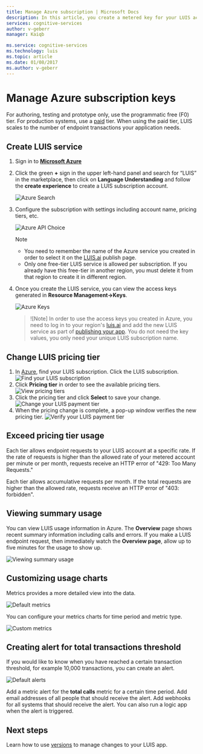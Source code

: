 ```yaml
---
title: Manage Azure subscription | Microsoft Docs
description: In this article, you create a metered key for your LUIS account to provide unlimited traffic to your endpoint following a payment plan.
services: cognitive-services
author: v-geberr
manager: Kaiqb

ms.service: cognitive-services
ms.technology: luis
ms.topic: article
ms.date: 01/08/2017
ms.author: v-geberr
---
```


# Manage Azure subscription keys

For authoring, testing and prototype only, use the programmatic free (F0) tier. For production systems, use a [paid](https://aka.ms/luis-price-tier) tier. When using the paid tier, LUIS scales to the number of endpoint transactions your application needs.

## Create LUIS service

1. Sign in to **[Microsoft Azure](https://ms.portal.azure.com/)** 
2. Click the green **+** sign in the upper left-hand panel and search for “LUIS” in the marketplace, then click on **Language Understanding** and follow the **create experience** to create a LUIS subscription account. 

    ![Azure Search](./media/luis-azure-subscription/azure-search.png) 

3. Configure the subscription with settings including account name, pricing tiers, etc. 

    ![Azure API Choice](./media/luis-azure-subscription/azure-api-choice.png) 

    > [!NOTE]
    > * You need to remember the name of the Azure service you created in order to select it on the [LUIS.ai](https://www.luis.ai) publish page. 
    > * Only one free-tier LUIS service is allowed per subscription. If you already have this free-tier in another region, you must delete it from that region to create it in different region.

4. Once you create the LUIS service, you can view the access keys generated in **Resource Management->Keys**.  

    ![Azure Keys](./media/luis-azure-subscription/azure-keys.png)


    > ![Note] In order to use the access keys you created in Azure, you need to log in to your region's [luis.ai](https://review.docs.microsoft.com/en-us/azure/cognitive-services/luis/manage-keys?branch=pr-en-us-30967#publishing-regions) and add the new LUIS service as part of [publishing your app](./PublishApp.md). You do not need the key values, you only need your unique LUIS subscription name. 

## Change LUIS pricing tier

1.  In [Azure](https://portal.azure.com), find your LUIS subscription. Click the LUIS subscription.
    ![Find your LUIS subscription](./media/luis-usage-tiers/find.png)
2.  Click **Pricing tier** in order to see the available pricing tiers. 
    ![View pricing tiers](./media/luis-usage-tiers/subscription.png)
3.  Click the pricing tier and click **Select** to save your change. 
    ![Change your LUIS payment tier](./media/luis-usage-tiers/plans.png)
4.  When the pricing change is complete, a pop-up window verifies the new pricing tier. 
    ![Verify your LUIS payment tier](./media/luis-usage-tiers/updated.png)

## Exceed pricing tier usage
Each tier allows endpoint requests to your LUIS account at a specific rate. If the rate of requests is higher than the allowed rate of your metered account per minute or per month, requests receive an HTTP error of "429: Too Many Requests."

Each tier allows accumulative requests per month. If the total requests are higher than the allowed rate, requests receive an HTTP error of "403: forbidden".  

## Viewing summary usage
You can view LUIS usage information in Azure. The **Overview** page shows recent summary information including calls and errors. If you make a LUIS endpoint request, then immediately watch the **Overview page**, allow up to five minutes for the usage to show up.

![Viewing summary usage](./media/luis-usage-tiers/overview.png)

## Customizing usage charts
Metrics provides a more detailed view into the data.

![Default metrics](./media/luis-usage-tiers/metrics-default.png)

You can configure your metrics charts for time period and metric type. 

![Custom metrics](./media/luis-usage-tiers/metrics-custom.png)

## Creating alert for total transactions threshold
If you would like to know when you have reached a certain transaction threshold, for example 10,000 transactions, you can create an alert. 

![Default alerts](./media/luis-usage-tiers/alert-default.png)

Add a metric alert for the **total calls** metric for a certain time period. Add email addresses of all people that should receive the alert. Add webhooks for all systems that should receive the alert. You can also run a logic app when the alert is triggered. 

## Next steps

Learn how to use [versions](luis-how-to-manage-versions.md) to manage changes to your LUIS app.